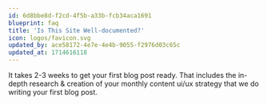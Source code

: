 ```yaml
---
id: 6d8bbe8d-f2cd-4f5b-a33b-fcb34aca1691
blueprint: faq
title: 'Is This Site Well-documented?'
icon: logos/favicon.svg
updated_by: ace58172-4e7e-4e4b-9055-f2976d03c65c
updated_at: 1714616118
---
```

It takes 2-3 weeks to get your first blog post ready. That includes the in-depth research & creation of your monthly content ui/ux strategy that we do writing your first blog post.